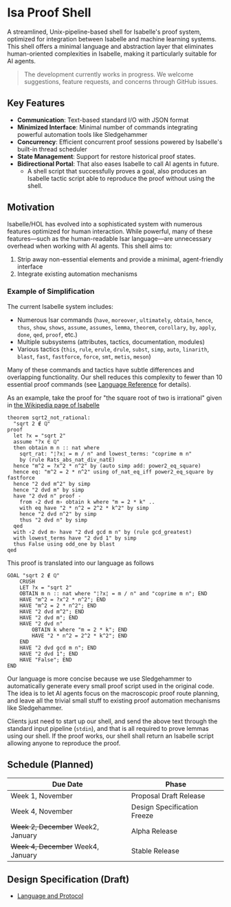 Isa Proof Shell
====

A streamlined, Unix-pipeline-based shell for Isabelle's proof system, optimized for integration between Isabelle and machine learning systems.
This shell offers a minimal language and abstraction layer that eliminates human-oriented complexities in Isabelle, making it particularly suitable for AI agents.

> The development currently works in progress. We welcome suggestions, feature requests, and concerns through GitHub issues.

## Key Features

- **Communication**: Text-based standard I/O with JSON format
- **Minimized Interface**: Minimal number of commands integrating powerful automation tools like Sledgehammer
- **Concurrency**: Efficient concurrent proof sessions powered by Isabelle's built-in thread scheduler
- **State Management**: Support for restore historical proof states.
- **Bidirectional Portal**: That also eases Isabelle to call AI agents in future.
	- A shell script that successfully proves a goal, also produces an Isabelle tactic script able to reproduce the proof without using the shell.
## Motivation

Isabelle/HOL has evolved into a sophisticated system with numerous features optimized for human interaction. While powerful, many of these features—such as the human-readable Isar language—are unnecessary overhead when working with AI agents. This shell aims to:

1. Strip away non-essential elements and provide a minimal, agent-friendly interface
2. Integrate existing automation mechanisms

### Example of Simplification

The current Isabelle system includes:

- Numerous Isar commands (`have`, `moreover`, `ultimately`, `obtain`, `hence`, `thus`, `show`, `shows`, `assume`, `assumes`, `lemma`, `theorem`, `corollary`, `by`, `apply`, `done`, `qed`, `proof`, etc.)
- Multiple subsystems (attributes, tactics, documentation, modules)
- Various tactics (`this`, `rule`, `erule`, `drule`, `subst`, `simp`, `auto`, `linarith`, `blast`, `fast`, `fastforce`, `force`, `smt`, `metis`, `meson`)

Many of these commands and tactics have subtle differences and overlapping functionality. Our shell reduces this complexity to fewer than 10 essential proof commands (see [Language Reference](/doc/Language%20and%20Protocol.md) for details).

As an example, take the proof for "the square root of two is irrational" given in [the Wikipedia page of Isabelle](https://en.wikipedia.org/wiki/Isabelle_(proof_assistant))
```isabelle
theorem sqrt2_not_rational:
  "sqrt 2 ∉ ℚ"
proof
  let ?x = "sqrt 2"
  assume "?x ∈ ℚ"
  then obtain m n :: nat where
    sqrt_rat: "¦?x¦ = m / n" and lowest_terms: "coprime m n"
    by (rule Rats_abs_nat_div_natE)
  hence "m^2 = ?x^2 * n^2" by (auto simp add: power2_eq_square)
  hence eq: "m^2 = 2 * n^2" using of_nat_eq_iff power2_eq_square by fastforce
  hence "2 dvd m^2" by simp
  hence "2 dvd m" by simp
  have "2 dvd n" proof -
    from ‹2 dvd m› obtain k where "m = 2 * k" ..
    with eq have "2 * n^2 = 2^2 * k^2" by simp
    hence "2 dvd n^2" by simp
    thus "2 dvd n" by simp
  qed
  with ‹2 dvd m› have "2 dvd gcd m n" by (rule gcd_greatest)
  with lowest_terms have "2 dvd 1" by simp
  thus False using odd_one by blast
qed
```
This proof is translated into our language as follows
```
GOAL "sqrt 2 ∉ ℚ"
    CRUSH
    LET ?x = "sqrt 2"
    OBTAIN m n :: nat where "¦?x¦ = m / n" and "coprime m n"; END
    HAVE "m^2 = ?x^2 * n^2"; END
    HAVE "m^2 = 2 * n^2"; END
    HAVE "2 dvd m^2"; END
    HAVE "2 dvd m"; END
    HAVE "2 dvd n"
        OBTAIN k where "m = 2 * k"; END
        HAVE "2 * n^2 = 2^2 * k^2"; END
    END
    HAVE "2 dvd gcd m n"; END
    HAVE "2 dvd 1"; END
    HAVE "False"; END
END
```
Our language is more concise because we use Sledgehammer to automatically generate every small proof script used in the original code. The idea is to let AI agents focus on the macroscopic proof route planning, and leave all the trivial small stuff to existing proof automation mechanisms like Sledgehammer. 

Clients just need to start up our shell, and send the above text through the standard input pipeline (`stdin`), and that is all required to prove lemmas using our shell. If the proof works, our shell shall return an Isabelle script allowing anyone to reproduce the proof.

## Schedule (Planned)

| Due Date         | Phase                       |
| ---------------- | --------------------------- |
| Week 1, November | Proposal Draft Release      |
| Week 4, November | Design Specification Freeze |
| ~~Week 2, December~~ Week2, January | Alpha Release               |
| ~~Week 4, December~~ Week4, January | Stable Release              |

## Design Specification (Draft)

- [Language and Protocol](/doc/Language%20and%20Protocol.md)
